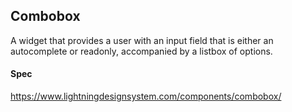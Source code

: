 
## Combobox
A widget that provides a user with an input field that is either an autocomplete or readonly, accompanied by a listbox of options.

#### Spec
https://www.lightningdesignsystem.com/components/combobox/